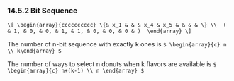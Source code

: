 ### 14.5.2 Bit Sequence

`\[
\begin{array}{cccccccccc}
      \{& x_1 & & & x_4 & x_5 & & & & \} \\ 
      ( & 1, & 0, & 0, & 1, & 1, & 0, & 0, & 0 & ) 
\end{array}
\]`


The number of n-bit sequence with exactly k ones is `$ \begin{array}{c} n \\ k\end{array} $`

The number of ways to select n donuts when k flavors are available is `$ \begin{array}{c} n+(k-1) \\ n \end{array} $`
